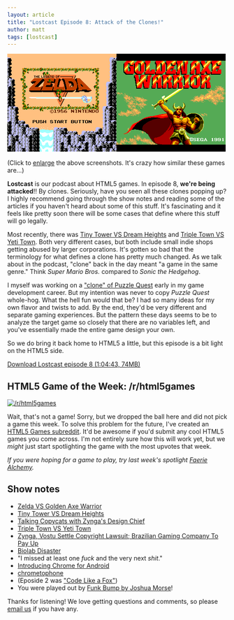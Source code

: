 ```yaml
---
layout: article
title: "Lostcast Episode 8: Attack of the Clones!"
author: matt
tags: [lostcast]
---
```


<div class="full-frame">
	<a href="/media/images/posts/lostcast_08/zelda_vs_golden_axe_warrior.png">
		<img alt="Zelda Vs. Golden Axe Warrior" src="/media/images/posts/lostcast_08/zelda_vs_golden_axe_warrior_thumbnail.png">
	</a>
</div>

(Click to [enlarge][1] the above screenshots. It's crazy how similar these games are…)

**Lostcast** is our podcast about HTML5 games. In episode 8, **we're being attacked**!! By clones. Seriously, have you seen all these clones popping up? I highly recommend going through the show notes and reading some of the articles if you haven't heard about some of this stuff. It's fascinating and it feels like pretty soon there will be some cases that define where this stuff will go legally.

Most recently, there was [Tiny Tower VS Dream Heights][2] and [Triple Town VS Yeti Town][3]. Both very different cases, but both include small indie shops getting abused by larger corporations. It's gotten so bad that the terminology for what defines a clone has pretty much changed. As we talk about in the podcast, "clone" back in the day meant "a game in the same genre." Think _Super Mario Bros._ compared to _Sonic the Hedgehog_.

I myself was working on a ["clone" of Puzzle Quest](/puzzle-punk-a-postmortem-on-a-failed-puzzle-q/) early in my game development career. But my intention was never to copy _Puzzle Quest_ whole-hog. What the hell fun would that be? I had so many ideas for my own flavor and twists to add. By the end, they'd be very different and separate gaming experiences. But the pattern these days seems to be to analyze the target game so closely that there are no variables left, and you've essentially made the entire game design your own.

So we do bring it back home to HTML5 a little, but this episode is a bit light on the HTML5 side.

<a class="download-podcast" href="http://media.lostdecadegames.com/lostcast/lostcast_episode_8_attack_of_the_clones.mp3">
	Download Lostcast episode 8 (1:04:43, 74MB)
</a>

## HTML5 Game of the Week: /r/html5games

<a class="before" href="http://www.reddit.com/r/html5games">
	<img alt="/r/html5games" src="http://s3.amazonaws.com/sp.reddit.com/reddit2008_03_05.png">
</a>

Wait, that's not a game! Sorry, but we dropped the ball here and did not pick a game this week. To solve this problem for the future, I've created an [HTML5 Games subreddit][4]. It'd be awesome if you'd submit any cool HTML5 games you come across. I'm not entirely sure how this will work yet, but we _might_ just start spotlighting the game with the most upvotes that week.

_If you were hoping for a game to play, try last week's spotlight [Faerie Alchemy](http://subsoap.com/games/faerie-alchemy/html5/)._

## Show notes

* [Zelda VS Golden Axe Warrior][1]
* [Tiny Tower VS Dream Heights][2]
* [Talking Copycats with Zynga's Design Chief][5]
* [Triple Town VS Yeti Town][3]
* [Zynga, Vostu Settle Copyright Lawsuit; Brazilian Gaming Company To Pay Up][6]
* [Biolab Disaster][7]
* "I missed at least one _fuck_ and the very next _shit_."
* [Introducing Chrome for Android][8]
* [chrometophone][9]
* (Eposide 2 was ["Code Like a Fox"][10])
* You were played out by [Funk Bump by Joshua Morse][11]!

Thanks for listening! We love getting questions and comments, so please [email us](mailto:hello@lostdecadegames.com) if you have any.

[1]: /media/images/posts/lostcast_08/zelda_vs_golden_axe_warrior.png
[2]: https://s3.amazonaws.com/nbpromo/dearzynga.jpg
[3]: http://www.edery.org/2012/01/standing-up-for-ourselves/
[4]: http://www.reddit.com/r/html5games
[5]: http://www.gamasutra.com/view/feature/6687/talking_copycats_with_zyngas_.php
[6]: http://techcrunch.com/2011/12/06/zynga-vostu-settle-copyright-lawsuit-brazilian-gaming-company-to-pay-up/
[7]: http://playbiolab.com/
[8]: http://googleblog.blogspot.com/2012/02/introducing-chrome-for-android.html
[9]: http://code.google.com/p/chrometophone/
[10]: http://www.lostdecadegames.com/lostcast-episode-2-code-like-a-fox/
[11]: http://joshuamorse.bandcamp.com/track/funk-bump
